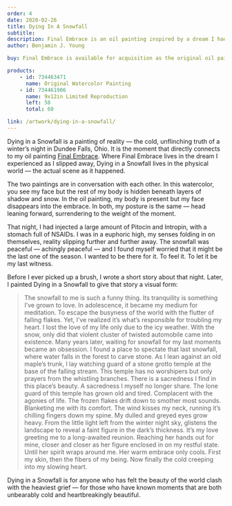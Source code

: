 ```yaml
---
order: 4
date: 2020-02-26
title: Dying In A Snowfall
subtitle: 
description: Final Embrace is an oil painting inspired by a dream I had while slipping into darkness after a suicidal overdose, where my late fiancée, Andrea, held me in a loving, forgiving embrace. Connected to my watercolor Dying in a Snowfall, it captures not the cold surrender of death, but the warmth of a love so deep it reaches beyond it.
author: Benjamin J. Young

buy: Final Embrace is available for acquisition as the original oil painting or as a high-quality limited reproduction. Collectors may choose between owning the one-of-a-kind original or a museum-grade print that preserves the emotional depth and detail of the work. Both options offer a meaningful way to bring this powerful and personal piece into your collection.

products:
    - id: 734463471
      name: Original Watercolor Painting
    - id: 734461906
      name: 9x12in Limited Reproduction
      left: 58
      total: 60

link: /artwork/dying-in-a-snowfall/
---
```


Dying in a Snowfall is a painting of reality — the cold, unflinching truth of a winter’s night in Dundee Falls, Ohio. It is the moment that directly connects to my oil painting [Final Embrace](/story/final-embrace). Where Final Embrace lives in the dream I experienced as I slipped away, Dying in a Snowfall lives in the physical world — the actual scene as it happened.

<!--more-->

The two paintings are in conversation with each other. In this watercolor, you see my face but the rest of my body is hidden beneath layers of shadow and snow. In the oil painting, my body is present but my face disappears into the embrace. In both, my posture is the same — head leaning forward, surrendering to the weight of the moment.

That night, I had injected a large amount of Pitocin and Intropin, with a stomach full of NSAIDs. I was in a euphoric high, my senses folding in on themselves, reality slipping further and further away. The snowfall was peaceful — achingly peaceful — and I found myself worried that it might be the last one of the season. I wanted to be there for it. To feel it. To let it be my last witness.

Before I ever picked up a brush, I wrote a short story about that night. Later, I painted Dying in a Snowfall to give that story a visual form:

> The snowfall to me is such a funny thing. Its tranquility is something I’ve grown to love. In adolescence, it became my medium for meditation. To escape the busyness of the world with the flutter of falling flakes. Yet, I’ve realized it’s what’s responsible for troubling my heart. I lost the love of my life only due to the icy weather. With the snow, only did that violent cluster of twisted automobile came into existence. Many years later, waiting for snowfall for my last moments became an obsession. I found a place to spectate that last snowfall, where water falls in the forest to carve stone. As I lean against an old maple’s trunk, I lay watching guard of a stone grotto temple at the base of the falling stream. This temple has no worshipers but only prayers from the whistling branches. There is a sacredness I find in this place’s beauty. A sacredness I myself no longer share. The lone guard of this temple has grown old and tired. Complacent with the agonies of life. The frozen flakes drift down to smother most sounds. Blanketing me with its comfort. The wind kisses my neck, running it’s chilling fingers down my spine. My dulled and greyed eyes grow heavy. From the little light left from the winter night sky, glistens the landscape to reveal a faint figure in the dark’s thickness. It’s my love greeting me to a long-awaited reunion. Reaching her hands out for mine, closer and closer as her figure enclosed in on my restful state. Until her spirit wraps around me. Her warm embrace only cools. First my skin, then the fibers of my being. Now finally the cold creeping into my slowing heart.

Dying in a Snowfall is for anyone who has felt the beauty of the world clash with the heaviest grief — for those who have known moments that are both unbearably cold and heartbreakingly beautiful.